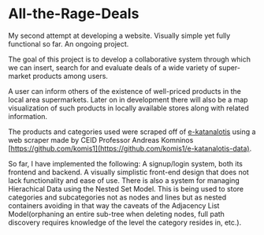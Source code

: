# All-the-Rage-Deals
My second attempt at developing a website. Visually simple yet fully functional so far. An ongoing project.

The goal of this project is to develop a collaborative system through which we can insert, search for and evaluate deals of a wide variety of super-market products among users.

A user can inform others of the existence of well-priced products in the local area supermarkets. Later on in development there will also be a map visualization of such products in locally available stores along with related information.

The products and categories used were scraped off of [e-katanalotis](https://e-katanalotis.gov.gr/) using a web scraper made by CEID Professor Andreas Komninos [https://github.com/komis1](https://github.com/komis1/e-katanalotis-data).

So far, I have implemented the following:
    A signup/login system, both its frontend and backend.
    A visually simplistic front-end design that does not lack functionality and ease of use.
    There is also a system for managing Hierachical Data using the Nested Set Model. This is being used to store categories and subcategories not as nodes and lines but as nested containers avoiding in that way the caveats of the Adjacency List Model(orphaning an entire sub-tree when deleting nodes, full path discovery requires knowledge of the level the category resides in, etc.).
    

    
